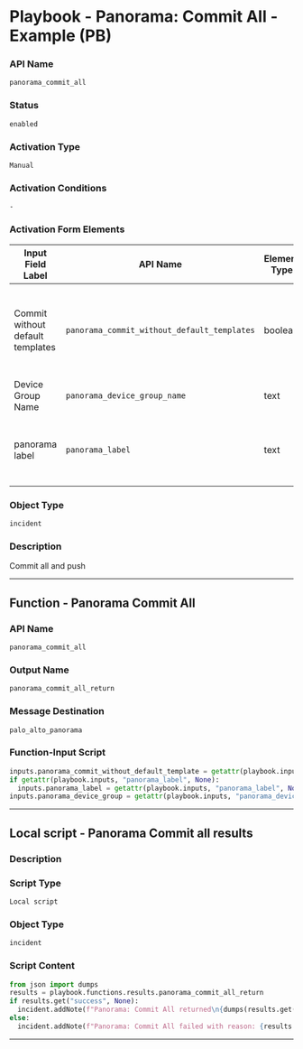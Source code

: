 <!--
    DO NOT MANUALLY EDIT THIS FILE
    THIS FILE IS AUTOMATICALLY GENERATED WITH resilient-sdk codegen
    Generated with resilient-sdk v51.0.4.0.1351
-->

# Playbook - Panorama: Commit All - Example (PB)

### API Name
`panorama_commit_all`

### Status
`enabled`

### Activation Type
`Manual`

### Activation Conditions
`-`

### Activation Form Elements
| Input Field Label | API Name | Element Type | Tooltip | Requirement |
| ----------------- | -------- | ------------ | ------- | ----------- |
| Commit without default templates | `panorama_commit_without_default_templates` | boolean | Specific device group commit without including default device/network template changes. | Optional |
| Device Group Name | `panorama_device_group_name` | text | Panorama device group name | Always |
| panorama label | `panorama_label` | text | Label given to the server to use. Only needed if configured in app.config. | Optional |

### Object Type
`incident`

### Description
Commit all and push


---
## Function - Panorama Commit All

### API Name
`panorama_commit_all`

### Output Name
`panorama_commit_all_return`

### Message Destination
`palo_alto_panorama`

### Function-Input Script
```python
inputs.panorama_commit_without_default_template = getattr(playbook.inputs, "panorama_commit_without_default_templates", False)
if getattr(playbook.inputs, "panorama_label", None):
  inputs.panorama_label = getattr(playbook.inputs, "panorama_label", None)
inputs.panorama_device_group = getattr(playbook.inputs, "panorama_device_group_name", None)
```

---

## Local script - Panorama Commit all results

### Description


### Script Type
`Local script`

### Object Type
`incident`

### Script Content
```python
from json import dumps
results = playbook.functions.results.panorama_commit_all_return
if results.get("success", None):
  incident.addNote(f"Panorama: Commit All returned\n{dumps(results.get('content', {}), indent=4)}")
else:
  incident.addNote(f"Panorama: Commit All failed with reason: {results.get('reason', None)}")
```

---

